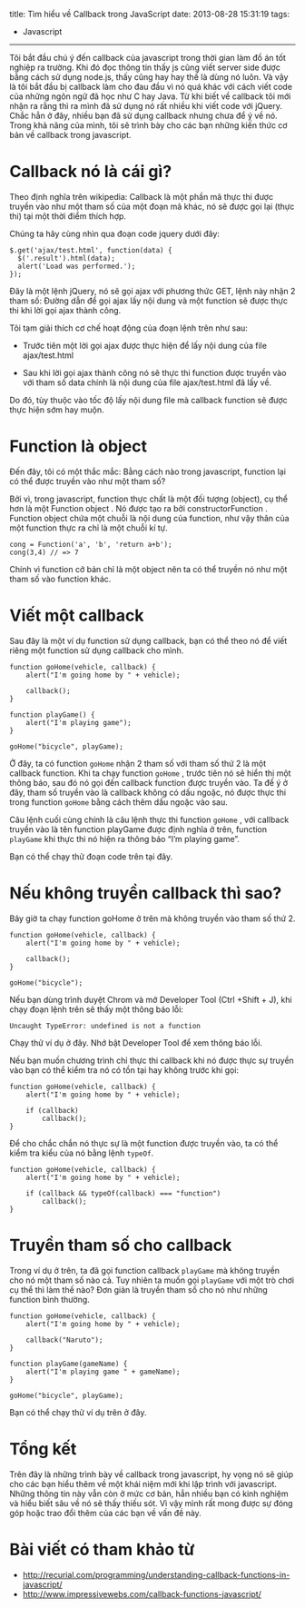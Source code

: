 title: Tìm hiểu về Callback trong JavaScript
date: 2013-08-28 15:31:19
tags:
  - Javascript
---

Tôi bắt đầu chú ý đến callback của javascript trong thời gian làm đồ án tốt nghiệp ra trường. Khi đó đọc thông tin thấy js cũng viết server side được bằng cách sử dụng node.js, thấy cũng hay hay thế là dùng nó luôn. Và vậy là tôi bắt đầu bị callback làm cho đau đầu vì nó quá khác với cách viết code của những ngôn ngữ đã học như C hay Java. Từ khi biết về callback tôi mới nhận ra rằng thì ra mình đã sử dụng nó rất nhiều khi viết code với jQuery. Chắc hẳn ở đây, nhiều bạn đã sử dụng callback nhưng chưa để ý về nó. Trong khả năng của mình, tôi sẽ trình bày cho các bạn những kiến thức cơ bản về callback trong javascript.

<!--more-->

# Callback nó là cái gì?

Theo định nghĩa trên wikipedia: Callback là một phần mã thực thi được truyền vào như một tham số của một đoạn mã khác, nó sẽ được gọi lại (thực thi) tại một thời điểm thích hợp.

Chúng ta hãy cùng nhìn qua đoạn code jquery dưới đây:

```
$.get('ajax/test.html', function(data) {
  $('.result').html(data);
  alert('Load was performed.');
});
```

Đây là một lệnh jQuery, nó sẽ gọi ajax với phương thức GET, lệnh này nhận 2 tham số: Đường dẫn để gọi ajax lấy nội dung và một function sẽ được thực thi khi lời gọi ajax thành công.

Tôi tạm giải thích cơ chế hoạt động của đoạn lệnh trên như sau:

- Trước tiên một lời gọi ajax được thực hiện để lấy nội dung của file ajax/test.html

- Sau khi lời gọi ajax thành công nó sẽ thực thi function được truyền vào với tham số data  chính là nội dung của file ajax/test.html đã lấy về.

Do đó, tùy thuộc vào tốc độ lấy nội dung file  mà callback function sẽ được thực hiện sớm hay muộn.

# Function là object

Đến đây, tôi có một thắc mắc: Bằng cách nào trong  javascript, function lại có thể được truyền vào như một tham số?

Bởi vì, trong javascript, function thực chất là một đối tượng (object), cụ thể hơn là một Function object . Nó được tạo ra bởi constructorFunction . Function object chứa một chuỗi là nội dung của function, như vậy thân của một function thực ra chỉ là một chuỗi kí tự.

```
cong = Function('a', 'b', 'return a+b');
cong(3,4) // => 7
```

Chính vì function cở bản chỉ là một object nên ta có thể truyền nó như một tham số vào function khác.

# Viết một callback

Sau đây là một ví dụ function sử dụng callback, bạn có thể theo nó để viết riêng một function sử dụng callback cho mình.

```
function goHome(vehicle, callback) {
    alert("I'm going home by " + vehicle);

    callback();
}

function playGame() {
    alert("I'm playing game");
}

goHome("bicycle", playGame);
```

Ở đây, ta có function `goHome`  nhận 2 tham số với tham số thứ 2 là một callback function. Khi ta chạy function `goHome` , trước tiên nó sẽ hiển thị một thông báo, sau đó nó gọi đến callback function được truyền vào. Ta để ý ở đây, tham số truyền vào là callback  không có dấu ngoặc, nó được thực thi trong function `goHome`  bằng cách thêm dấu ngoặc vào sau.

Câu lệnh cuối cùng chính là câu lệnh thực thi function `goHome` , với callback truyền vào là tên function playGame  được định nghĩa ở trên, function `playGame`  khi thực thi nó hiện ra thông báo “I’m playing game”.

Bạn có thể chạy thử đoạn code trên tại đây.

# Nếu không truyền callback thì sao?

Bây giờ ta chạy function goHome  ở trên mà không truyền vào tham số thứ 2.

```
function goHome(vehicle, callback) {
    alert("I'm going home by " + vehicle);

    callback();
}

goHome("bicycle");
```

Nếu bạn dùng trình duyệt Chrom và mở Developer Tool (Ctrl +Shift + J), khi chạy đoạn lệnh trên sẽ thấy một thông báo lỗi:

```
Uncaught TypeError: undefined is not a function
```

Chạy thử ví dụ ở đây. Nhớ bật Developer Tool để xem thông báo lỗi.

Nếu bạn muốn chương trình chỉ thực thi callback khi nó được thực sự truyền vào bạn có thể kiểm tra nó có tồn tại hay không trước khi gọi:

```
function goHome(vehicle, callback) {
    alert("I'm going home by " + vehicle);

    if (callback)
        callback();
}
```

Để cho chắc chắn nó thực sự là một function được truyền vào, ta có thể kiểm tra kiểu của nó bằng lệnh `typeOf`.

```
function goHome(vehicle, callback) {
    alert("I'm going home by " + vehicle);

    if (callback && typeOf(callback) === "function")
        callback();
}
```

# Truyền tham số cho callback

Trong ví dụ ở trên, ta đã gọi function callback `playGame` mà không truyền cho nó một tham số nào cả. Tuy nhiên ta muốn gọi `playGame` với một trò chơi cụ thể thì làm thế nào? Đơn giản là truyền tham số cho nó như những function bình thường.

```
function goHome(vehicle, callback) {
    alert("I'm going home by " + vehicle);

    callback("Naruto");
}

function playGame(gameName) {
    alert("I'm playing game " + gameName);
}

goHome("bicycle", playGame);
```

Bạn có thể chạy thử ví dụ trên ở đây.

# Tổng kết

Trên đây là những trình bày về callback trong javascript, hy vọng nó sẽ giúp cho các bạn hiểu thêm về một khái niệm mới khi lập trình với javascript. Những thông tin này vẫn còn ở mức cơ bản, hẳn nhiều bạn có kinh nghiệm và hiểu biết sâu về nó sẽ thấy thiếu sót. Vì vậy mình rất mong được sự đóng góp hoặc trao đổi thêm của các bạn về vấn đề này.

# Bài viết có tham khảo từ

- http://recurial.com/programming/understanding-callback-functions-in-javascript/
- http://www.impressivewebs.com/callback-functions-javascript/
